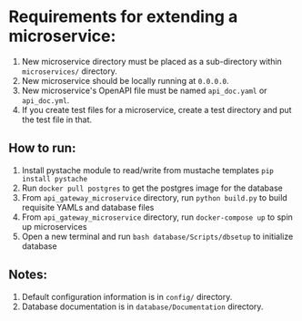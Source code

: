# Requirements for extending a microservice:
  1. New microservice directory must be placed as a sub-directory within `microservices/` directory.
  2. New microservice should be locally running at `0.0.0.0`.
  3. New microservice's OpenAPI file must be named `api_doc.yaml` or `api_doc.yml`.
  4. If you create test files for a microservice, create a test directory and put the test file in that.

## How to run:
1. Install pystache module to read/write from mustache templates `pip install pystache`
2. Run `docker pull postgres` to get the postgres image for the database
2. From `api_gateway_microservice` directory, run `python build.py` to build requisite YAMLs and database files
3. From `api_gateway_microservice` directory, run `docker-compose up` to spin up microservices
4. Open a new terminal and run `bash database/Scripts/dbsetup` to initialize database

## Notes:
1. Default configuration information is in `config/` directory.
2. Database documentation is in `database/Documentation` directory.